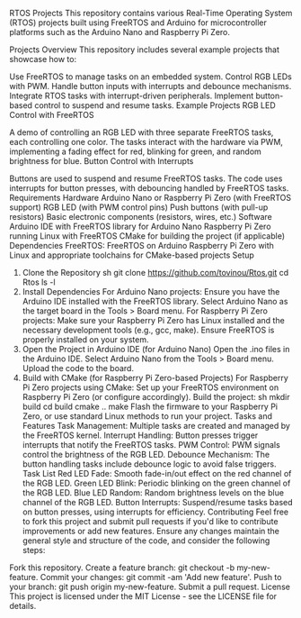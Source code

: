 RTOS Projects
This repository contains various Real-Time Operating System (RTOS) projects built using FreeRTOS and Arduino for microcontroller platforms such as the Arduino Nano and Raspberry Pi Zero.

Projects Overview
This repository includes several example projects that showcase how to:

Use FreeRTOS to manage tasks on an embedded system.
Control RGB LEDs with PWM.
Handle button inputs with interrupts and debounce mechanisms.
Integrate RTOS tasks with interrupt-driven peripherals.
Implement button-based control to suspend and resume tasks.
Example Projects
RGB LED Control with FreeRTOS

A demo of controlling an RGB LED with three separate FreeRTOS tasks, each controlling one color.
The tasks interact with the hardware via PWM, implementing a fading effect for red, blinking for green, and random brightness for blue.
Button Control with Interrupts

Buttons are used to suspend and resume FreeRTOS tasks.
The code uses interrupts for button presses, with debouncing handled by FreeRTOS tasks.
Requirements
Hardware
Arduino Nano or Raspberry Pi Zero (with FreeRTOS support)
RGB LED (with PWM control pins)
Push buttons (with pull-up resistors)
Basic electronic components (resistors, wires, etc.)
Software
Arduino IDE with FreeRTOS library for Arduino Nano
Raspberry Pi Zero running Linux with FreeRTOS
CMake for building the project (if applicable)
Dependencies
FreeRTOS: FreeRTOS on Arduino
Raspberry Pi Zero with Linux and appropriate toolchains for CMake-based projects
Setup
1. Clone the Repository
sh
git clone https://github.com/tovinou/Rtos.git
cd Rtos
ls -l
2. Install Dependencies
For Arduino Nano projects:
Ensure you have the Arduino IDE installed with the FreeRTOS library.
Select Arduino Nano as the target board in the Tools > Board menu.
For Raspberry Pi Zero projects:
Make sure your Raspberry Pi Zero has Linux installed and the necessary development tools (e.g., gcc, make).
Ensure FreeRTOS is properly installed on your system.
3. Open the Project in Arduino IDE (for Arduino Nano)
Open the .ino files in the Arduino IDE.
Select Arduino Nano from the Tools > Board menu.
Upload the code to the board.
4. Build with CMake (for Raspberry Pi Zero-based Projects)
For Raspberry Pi Zero projects using CMake:
Set up your FreeRTOS environment on Raspberry Pi Zero (or configure accordingly).
Build the project:
sh
mkdir build
cd build
cmake ..
make
Flash the firmware to your Raspberry Pi Zero, or use standard Linux methods to run your project.
Tasks and Features
Task Management: Multiple tasks are created and managed by the FreeRTOS kernel.
Interrupt Handling: Button presses trigger interrupts that notify the FreeRTOS tasks.
PWM Control: PWM signals control the brightness of the RGB LED.
Debounce Mechanism: The button handling tasks include debounce logic to avoid false triggers.
Task List
Red LED Fade: Smooth fade-in/out effect on the red channel of the RGB LED.
Green LED Blink: Periodic blinking on the green channel of the RGB LED.
Blue LED Random: Random brightness levels on the blue channel of the RGB LED.
Button Interrupts: Suspend/resume tasks based on button presses, using interrupts for efficiency.
Contributing
Feel free to fork this project and submit pull requests if you'd like to contribute improvements or add new features. Ensure any changes maintain the general style and structure of the code, and consider the following steps:

Fork this repository.
Create a feature branch: git checkout -b my-new-feature.
Commit your changes: git commit -am 'Add new feature'.
Push to your branch: git push origin my-new-feature.
Submit a pull request.
License
This project is licensed under the MIT License - see the LICENSE file for details.
